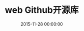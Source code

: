 ---
title: web Github开源库
categories:
  - web
tags:
  - web
  - github
  - 开源
date: 2015-11-28 00:00:00
layout: post_github
data_github: [
	{
		keywords: [UI],
		projects: [
			{
				user: "twbs",
				repo: "bootstrap",
				wiki: [
					{
						title: "bootstrap中文网",
						link: "http://www.bootcss.com/"
					}
				],
			},
			{
				user: "angular-ui",
				repo: "bootstrap",
				description: "这是由Angular UI团队开发的，增加了许多Angular的扩展组件。UI Bootstrap不使用jQuery; 它为每个Bootstrap JS组件添加了内置指令（directives）",
				wiki: [
					{
						title: "将BootstrapJS和AngularJS结合使用以及为什么不用jQuery",
						link: "http://ourjs.com/detail/54e18c51232227083e000034"
					},
				],
			},
			{
				user: "FezVrasta",
				repo: "bootstrap-material-design",
				description: "bootstrap主题",
				imgs: [
					"https://github.com/FezVrasta/bootstrap-material-design/raw/master/demo/imgs/banner.jpg",
				]
			},
			{
				user: "designmodo",
				repo: "Flat-UI",
				description: "扁平化ui，bootstrap主题",
			},
			{
				user: "FortAwesome",
				repo: "Font-Awesome",
				description: "一套绝佳的图标字体库和CSS框架",
				wiki: [
					{
						title: "Font Awesome, 为 Bootstrap 而创造的图标字体",
						link: "http://www.bootcss.com/p/font-awesome/"
					},
					{
						title: "Font Awesome,一套绝佳的图标字体库和CSS框架",
						link: "http://fontawesome.dashgame.com/"
					},
					{
						title: "Font Awesome 中文网 – 又一个WordPress站点",
						link: "http://www.fontawesome.com.cn/"
					},
				],
			},
			{
				user: "d3",
				repo: "d3",
				description: "D3 是最流行的可视化库之一，它被很多其他的表格插件所使用。它允许绑定任意数据到DOM，然后将数据驱动转换应用到Document中。你可以使用它用一个数组创建基本的HTML表格，或是利用它的流体过度和交互，用相似的数据创建惊人的SVG条形图",
				wiki: [
					{
						title: "API 中文手册",
						link: "https://github.com/d3/d3/wiki/API--%E4%B8%AD%E6%96%87%E6%89%8B%E5%86%8C"
					},
					{
						title: "Examples",
						link: "http://christopheviau.com/d3list/"
					}
				],
			},
			{
				user: "mdo",
				repo: "github-buttons",
				description: "github按钮，可显示关注数量",
			},
			{
				user: "daneden",
				repo: "animate.css",
				description: "一款强大的预设css3动画库",
				wiki: [
					{
						title: "Animate.css动画演示",
						link: "http://www.dowebok.com/demo/2014/98/"
					},
					{
						title: "animate.css – 齐全的CSS3动画库",
						link: "http://www.dowebok.com/98.html"
					}
				],
			},
			{
				user: "hakimel",
				repo: "reveal.js",
				description: "reveal.js是一个能够帮助我们很轻易地使用HTML来创建漂亮的演示效果，也就是我们常见的PPT幻灯片。reveal.js不依赖其他任何javascript库，是一个独立的javascript插件库。它提供了多种幻灯片过渡效果，是一个非常棒的在线演示库。",
				wiki: [
					{
						title: "演示Demo",
						link: "http://www.helloweba.com/demo/2016/revealjs/#/s4"
					},
					{
						title: "Reveal.js一个用来做WEB演示文稿的框架",
						link: "http://www.helloweba.com/view-blog-378.html"
					}
				],
			},
			{
				user: "impress",
				repo: "impress.js",
				description: "impress.js 是国外一位开发者受 Prezi 启发，采用 CSS3 与 JavaScript 语言完成的一个可供开发者使用的表现层框架(演示工具)",
				wiki: [
					{
						title: "演示Demo",
						link: "http://impress.github.io/impress.js/#/step-3"
					},
					{
						title: "impress.js初体验 - 前端装X利器",
						link: "http://www.cnblogs.com/Darren_code/archive/2013/01/04/impressjs.html"
					},
				],
			},
			{
				user: "chartjs",
				repo: "Chart.js",
				description: "图表",
				wiki: [
					{
						title: "官网",
						link: "http://www.chartjs.org/"
					},
				],
			},
			{
				user: "Eonasdan",
				repo: "bootstrap-datetimepicker",
				description: "时间选择器,基于bootstrap",
				imgs: [
					"https://camo.githubusercontent.com/69577291ec6c04a94baffd87e15027d8a4298e12/687474703a2f2f692e696d6775722e636f6d2f6e666e766835672e706e67",
				],
			},
		]
	},
	{
		keywords: [架构],
		projects: [
			{
				user: "angular",
				repo: "angular.js",
				description: "AngularJS是一个新出现的强大客户端技术，提供给大家的一种开发强大应用的方式。这种方式利用并且扩展HTML，CSS和javascript，并且弥补了它们的一些非常明显的不足。本应该使用HTML来实现而现在由它开发的动态一些内容。（MVVM）",
				wiki: [
					{
						title: "AngularJS的五个超酷特性",
						link: "http://www.gbin1.com/technology/javascript/20120717-AugularJS-features/"
					},
					{
						title: "现在就开始使用AngularJS的三个重要原因",
						link: "http://developer.51cto.com/art/201302/380661.htm"
					},
					{
						title: "AngularJS 教程 | 菜鸟教程",
						link: "http://www.runoob.com/angularjs/angularjs-tutorial.html"
					},
					{
						title: "AngularJS中文网",
						link: "http://www.apjs.net/"
					},
					{
						title: "Demo",
						link: "https://github.com/irlnathan/activityoverlord20"
					},
				],
			},
			{
				user: "angular",
				repo: "angular-seed",
				description: "angular-seed是github上面一个开源的项目，你只需要git clone一下，一个angular项目结构就有了，剩下来的事就是写控制器和视图，挺快捷的。",
			},
			{
				user: "facebook",
				repo: "react",
				wiki: [
					{
						title: "React",
						link: "http://reactjs.cn/react/index.html"
					},
					{
						title: "颠覆式前端UI开发框架：React",
						link: "http://www.infoq.com/cn/articles/subversion-front-end-ui-development-framework-react/"
					},
					{
						title: "React 入门实例教程-阮一峰",
						link: "http://www.ruanyifeng.com/blog/2015/03/react.html"
					},
					{
						title: "React 入门教程",
						link: "http://wiki.jikexueyuan.com/project/react-tutorial/"
					},
					{
						title: "React 中文版",
						link: "http://wiki.jikexueyuan.com/project/react/"
					},
					{
						title: "React 技术栈系列教程",
						link: "http://www.ruanyifeng.com/blog/2016/09/react-technology-stack.html"
					},
				],
			},
			{
				user: "ruanyf",
				repo: "react-demos",
				description: "React 入门实例教程 demo",
			},
			{
				user: "reactjs",
				repo: "redux",
				description: "将 React, Flux 与函数式编程结合一起，强大的前端框架",
				wiki: [
					{
						title: "Flux 架构入门教程",
						link: "http://www.ruanyifeng.com/blog/2016/01/flux.html"
					},
					{
						title: "Redux 入门教程（一）：基本用法",
						link: "http://www.ruanyifeng.com/blog/2016/09/redux_tutorial_part_one_basic_usages.html"
					},
					{
						title: "Redux 入门教程（二）：中间件与异步操作",
						link: "http://www.ruanyifeng.com/blog/2016/09/redux_tutorial_part_two_async_operations.html"
					},
					{
						title: "Redux 入门教程（三）：React-Redux 的用法",
						link: "http://www.ruanyifeng.com/blog/2016/09/redux_tutorial_part_three_react-redux.html"
					},
				],
			},
			{
				user: "requirejs",
				repo: "requirejs",
				description: "RequireJS 是一个JavaScript模块加载器。它非常适合在浏览器中使用, 它非常适合在浏览器中使用，但它也可以用在其他脚本环境, 就像 Rhino and Node. 使用RequireJS加载模块化脚本将提高代码的加载速度和质量",
				wiki: [
					{
						title: "RequireJS 中文网",
						link: "http://www.requirejs.cn/home.html"
					},
					{
						title: "require.js的用法-阮一峰",
						link: "http://www.ruanyifeng.com/blog/2012/11/require_js.html"
					},
					{
						title: "快速理解RequireJs",
						link: "http://www.tuicool.com/articles/jam2Anv"
					},
				],
			},
			{
				user: "angular-ui",
				repo: "ui-router",
				description: "UI-Router被认为是AngularUI为开发者提供的最实用的一个模块，它是一个让开发者能够根据URL状态或者说是'机器状态'来组织和控制界面UI的渲染，而不是仅仅只改变路由（传统AngularJS应用实用的方式）。该模块为开发者提供了很多最视图（view）额外的控制。开发者可以创建嵌套分层的视图、在同一个页面使用多个视图、让多个视图控制某个视图等更多的功能。即使是非常复杂的web应用，UI-Router也可以极佳地驾驭。",
				wiki: [
					{
						title: "UI-Router:为什么开发者都不喜欢Angular.js内置的路由",
						link: "http://blog.csdn.net/wolifun_fry/article/details/52262426"
					},
					{
						title: "深入理解ANGULARUI路由_UI-ROUTER",
						link: "http://www.html5jq.com/fe/angular_node/20150417/133.html"
					},
					{
						title: "AngularJS ui-router (嵌套路由)",
						link: "http://www.open-open.com/lib/view/open1416878937309.html"
					},
					{
						title: "路由 Route",
						link: "http://www.cnblogs.com/youngdze/p/4025538.html?utm_source=tuicool&utm_medium=referral"
					},
					{
						title: "AngularJS 使用 UI Router 实现表单向导",
						link: "http://www.oschina.net/translate/angularjs-multi-step-form-using-ui-router"
					},
				],
			},
			{
				user: "ui-router",
				repo: "visualizer",
				description: "路由可视化",
				imgs: [
					"https://camo.githubusercontent.com/ff27140eca791fb153ecb87de938a8b118e0efed/68747470733a2f2f7062732e7477696d672e636f6d2f6d656469612f436e3765704a5f554d4141485771752e6a7067",
				],
			},
		]
	},
	{
		keywords: [js],
		projects: [
			{
				user: "jashkenas",
				repo: "underscore",
				description: "Underscore 是一个 JavaScript 工具库，它提供了一整套函数式编程的实用功能，但是没有扩展任何 JavaScript 内置对象。 他解决了这个问题：“如果我面对一个空白的 HTML 页面，并希望立即开始工作，我需要什么？” 他弥补了 jQuery 没有实现的功能，同时又是 Backbone 必不可少的部分。Underscore 提供了100多个函数，包括常用的：map、filter、invoke — 当然还有更多专业的辅助函数，如：函数绑定、JavaScript 模板功能、创建快速索引、强类型相等测试等等。",
			},
			{
				user: "petkaantonov",
				repo: "bluebird",
				description: "javascript Promise 的实现",
			},
			{
				user: "kriskowal",
				repo: "q",
				description: "javascript Promise 的实现",
			},
			{
				user: "Modernizr",
				repo: "Modernizr",
				description: "Modernizr是一个开源的JS库，它使得那些基于访客浏览器的不同（指对新标准支持性的差异）而开发不同级别体验的设计师的工作变得更为简单。它使得设计师可以在支持HTML5和CSS3的浏览器中充分利用HTML5和CSS3的特性进行开发，同时又不会牺牲其他不支持这些新技术的浏览器的控制。",
				wiki: [
					{
						title: "Modernizr——为HTML5和CSS3而生！",
						link: "http://www.osmn00.com/translation/221.html"
					},
				],
			},
			{
				user: "douglascrockford",
				repo: "JSLint",
				description: "JSLint是一个JavaScript验证工具（非开源），可以扫描JavaScript源代码来查找问题。",
				wiki: [
					{
						title: "jslint.com",
						link: "http://jslint.com/"
					},
				],
			},
			{
				user: "jshint",
				repo: "jshint",
				description: "JSHint跟JSLint非常像，都是Javascript代码验证工具，这种工具可以检查你的代码并提供相关的代码改进意见。

对于你的代码，你可以选择多种方式来进行检验：

第一种方法：进入JSHint首页，粘贴你的代码，选择相关的选项，然后点击右下角的Lint按钮就可以了。

第二种方法：使用Grunt整合的JSHint。",
				wiki: [
					{
						title: "jshint.com",
						link: "http://jshint.com/"
					},
					{
						title: "JSHint介绍",
						link: "https://my.oschina.net/Jeky/blog/93200"
					},
					{
						title: "JSHint 配置浅析",
						link: "http://www.tuicool.com/articles/AzIRviR"
					},
				],
			},
			{
				user: "facebook",
				repo: "flow",
				description: "Flow是Facebook出品的一个JavaScript代码的静态类型检查工具",
				wiki: [
					{
						title: "官网翻译",
						link: "http://zhenyong.site/flowtype/"
					},
					{
						title: "Flow: Facebook出品的JavaScript静态类型检查工具",
						link: "http://www.infoq.com/cn/news/2014/11/flow-facebook-javascript"
					},
				],
			},
			{
				user: "Microsoft",
				repo: "TypeScript",
				description: "TypeScript是一种由微软开发的自由和开源的编程语言。它是JavaScript的一个超集，而且本质上向这个语言添加了可选的静态类型和基于类的面向对象编程。",
				wiki: [
					{
						title: "TypeScript中文网",
						link: "http://www.tslang.cn/"
					},
				],
			},
			{
				user: "jashkenas",
				repo: "coffeescript",
				description: "CoffeeScript是一门简洁的，构架于JavaScript之上的预处理器语言，可以静态编译成JavaScript，语法主要受ruby和python影响，目前已经为众多rails和node项目采用。",
				wiki: [
					{
						title: "CoffeeScript 中文",
						link: "http://coffee-script.org/"
					},
					{
						title: "CoffeeScript 详解",
						link: "https://ruby-china.org/topics/4789"
					},
				],
			},
		]
	},
	{
		keywords: [懒加载],
		projects: [
			{
				user: "tuupola",
				repo: "jquery_lazyload",
				description: "jQuery插件，依赖jQuery，只针对&lt;img&gt;的懒加载，有throttle功能",
			},
			{
				user: "callmecavs",
				repo: "layzr.js",
				description: "没有throttle功能！支持&lt;img&gt;",
			},
			{
				user: "aFarkas",
				repo: "lazysizes",
				description: "支持 img 和 iframe",
			},
		]
	},
	{
		keywords: [布局],
		projects: [
			{
				user: "desandro",
				repo: "masonry",
				description: "瀑布流等布局",
			},
		]
	},
	{
		keywords: [3D,全景],
		projects: [
			{
				user: "mpetroff",
				repo: "pannellum",
				description: "全景浏览引擎",
			},
			{
				user: "mrdoob",
				repo: "three.js",
				description: "3D引擎",
			},
		]
	},
	{
		keywords: [其他],
		projects: [
			{
				user: "bower",
				repo: "bower",
				description: "包,代码管理工具",
				imgs: [
					"https://camo.githubusercontent.com/8a2024183152023c85dc7124365c1afb721450a4/687474703a2f2f626f7765722e696f2f696d672f626f7765722d6c6f676f2e706e67",
				]
			},
			{
				user: "gruntjs",
				repo: "grunt",
				description: "一句话：自动化。对于需要反复重复的任务，例如压缩（minification）、编译、单元测试、linting等，自动化工具可以减轻你的劳动，简化你的工作。当你在 Gruntfile 文件正确配置好了任务，任务运行器就会自动帮你或你的小组完成大部分无聊的工作。",
				imgs: [
					"https://camo.githubusercontent.com/39242419c60a53e1f3cecdeecb2460acce47366f/687474703a2f2f6772756e746a732e636f6d2f696d672f6772756e742d6c6f676f2d6e6f2d776f72646d61726b2e737667",
				],
				wiki: [
					{
						title: "中文官网",
						link: "http://www.gruntjs.net/"
					}
				],
			},
			{
				user: "webpack",
				repo: "webpack",
				description: "WebPack可以看做是模块打包机：它做的事情是，分析你的项目结构，找到JavaScript模块以及其它的一些浏览器不能直接运行的拓展语言（Scss，TypeScript等），并将其打包为合适的格式以供浏览器使用。",
				imgs: [
					"https://camo.githubusercontent.com/ebc085019011ababb0d35024824304831c7dc72a/68747470733a2f2f7765627061636b2e6769746875622e696f2f6173736574732f6c6f676f2e706e67",
				],
				wiki: [
					{
						title: "入门Webpack，看这篇就够了",
						link: "http://www.jianshu.com/p/42e11515c10f#"
					},
					{
						title: "一小时包教会 —— webpack 入门指南",
						link: "http://www.w2bc.com/Article/50764"
					},
				],
			},
			{
				user: "moment",
				repo: "moment",
				description: "JavaScript 日期处理类库",
				wiki: [
					{
						title: "Moment.js 中文网",
						link: "http://momentjs.cn/"
					}
				],
			},
		]
	},
]
---
